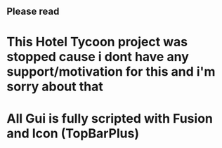 ## Please read

# This Hotel Tycoon project was stopped cause i dont have any support/motivation for this and i'm sorry about that

# All Gui is fully scripted with Fusion and Icon (TopBarPlus)
